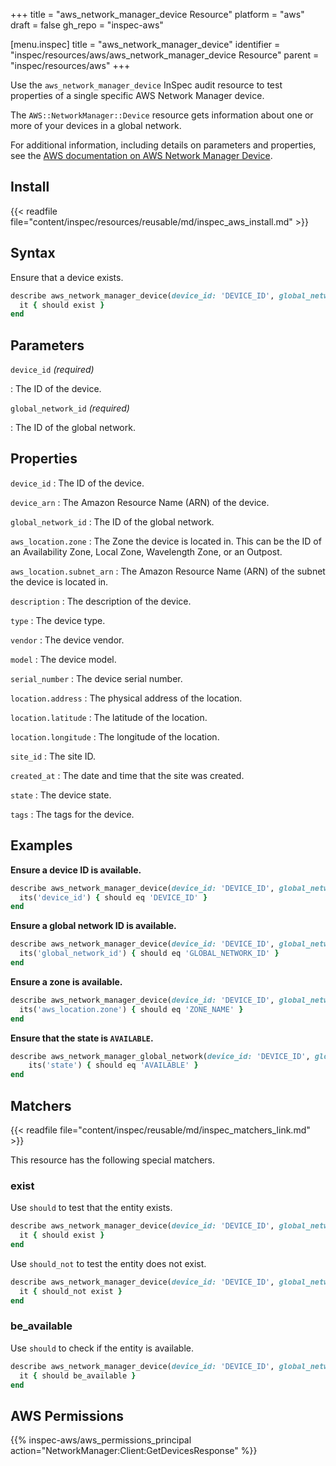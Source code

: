 +++
title = "aws_network_manager_device Resource"
platform = "aws"
draft = false
gh_repo = "inspec-aws"

[menu.inspec]
title = "aws_network_manager_device"
identifier = "inspec/resources/aws/aws_network_manager_device Resource"
parent = "inspec/resources/aws"
+++

Use the `aws_network_manager_device` InSpec audit resource to test properties of a single specific AWS Network Manager device.

The `AWS::NetworkManager::Device` resource gets information about one or more of your devices in a global network.

For additional information, including details on parameters and properties, see the [AWS documentation on AWS Network Manager Device](https://docs.aws.amazon.com/AWSCloudFormation/latest/UserGuide/aws-resource-networkmanager-device.html).

## Install

{{< readfile file="content/inspec/resources/reusable/md/inspec_aws_install.md" >}}

## Syntax

Ensure that a device exists.

```ruby
describe aws_network_manager_device(device_id: 'DEVICE_ID', global_network_id: 'GLOBAL_NETWORK_ID') do
  it { should exist }
end
```

## Parameters

`device_id` _(required)_

: The ID of the device.

`global_network_id` _(required)_

: The ID of the global network.

## Properties

`device_id`
: The ID of the device.

`device_arn`
: The Amazon Resource Name (ARN) of the device.

`global_network_id`
: The ID of the global network.

`aws_location.zone`
: The Zone the device is located in. This can be the ID of an Availability Zone, Local Zone, Wavelength Zone, or an Outpost.

`aws_location.subnet_arn`
: The Amazon Resource Name (ARN) of the subnet the device is located in.

`description`
: The description of the device.

`type`
: The device type.

`vendor`
: The device vendor.

`model`
: The device model.

`serial_number`
: The device serial number.

`location.address`
: The physical address of the location.

`location.latitude`
: The latitude of the location.

`location.longitude`
: The longitude of the location.

`site_id`
: The site ID.

`created_at`
: The date and time that the site was created.

`state`
: The device state.

`tags`
: The tags for the device.

## Examples

**Ensure a device ID is available.**

```ruby
describe aws_network_manager_device(device_id: 'DEVICE_ID', global_network_id: 'GLOBAL_NETWORK_ID') do
  its('device_id') { should eq 'DEVICE_ID' }
end
```

**Ensure a global network ID is available.**

```ruby
describe aws_network_manager_device(device_id: 'DEVICE_ID', global_network_id: 'GLOBAL_NETWORK_ID') do
  its('global_network_id') { should eq 'GLOBAL_NETWORK_ID' }
end
```

**Ensure a zone is available.**

```ruby
describe aws_network_manager_device(device_id: 'DEVICE_ID', global_network_id: 'GLOBAL_NETWORK_ID') do
  its('aws_location.zone') { should eq 'ZONE_NAME' }
end
```

**Ensure that the state is `AVAILABLE`.**

```ruby
describe aws_network_manager_global_network(device_id: 'DEVICE_ID', global_network_id: 'GLOBAL_NETWORK_ID') do
    its('state') { should eq 'AVAILABLE' }
end
```

## Matchers

{{< readfile file="content/inspec/reusable/md/inspec_matchers_link.md" >}}

This resource has the following special matchers.

### exist

Use `should` to test that the entity exists.

```ruby
describe aws_network_manager_device(device_id: 'DEVICE_ID', global_network_id: 'GLOBAL_NETWORK_ID') do
  it { should exist }
end
```

Use `should_not` to test the entity does not exist.

```ruby
describe aws_network_manager_device(device_id: 'DEVICE_ID', global_network_id: 'GLOBAL_NETWORK_ID') do
  it { should_not exist }
end
```

### be_available

Use `should` to check if the entity is available.

```ruby
describe aws_network_manager_device(device_id: 'DEVICE_ID', global_network_id: 'GLOBAL_NETWORK_ID') do
  it { should be_available }
end
```

## AWS Permissions

{{% inspec-aws/aws_permissions_principal action="NetworkManager:Client:GetDevicesResponse" %}}
